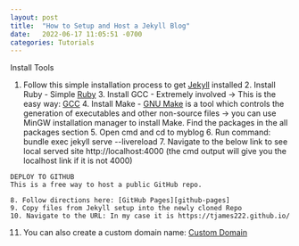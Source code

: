 ```yaml
---
layout: post
title:  "How to Setup and Host a Jekyll Blog"
date:   2022-06-17 11:05:51 -0700
categories: Tutorials
---
```

  Install Tools
  
  1. Follow this simple installation process to get [Jekyll][jekyll-docs] installed
	2. Install Ruby - Simple [Ruby][ruby]
	3. Install GCC - Extremely involved -> This is the easy way: [GCC][gcc] 
	4. Install Make - [GNU Make][gnu] is a tool which controls the generation of executables and other non-source files -> you can use MinGW installation manager to install Make. Find the packages in the all packages section
	5. Open cmd and cd to myblog
	6. Run command: bundle exec jekyll serve --livereload
	7. Navigate to the below link to see local served site
	http://localhost:4000 (the cmd output will give you the localhost link if it is not 4000)
	
	DEPLOY TO GITHUB
	This is a free way to host a public GitHub repo.
	
	8. Follow directions here: [GitHub Pages][github-pages]
	9. Copy files from Jekyll setup into the newly cloned Repo
	10. Navigate to the URL: In my case it is https://tjames222.github.io/
  11. You can also create a custom domain name: [Custom Domain][custom-domain]

[jekyll-docs]: https://jekyllrb.com/docs/
[ruby]: https://www.ruby-lang.org/en/downloads/
[gcc]: https://dev.to/gamegods3/how-to-install-gcc-in-windows-10-the-easier-way-422j
[gnu]: https://www.gnu.org/software/make/
[github-pages]: https://pages.github.com/
[custom-domain]: https://docs.github.com/en/pages/configuring-a-custom-domain-for-your-github-pages-site
